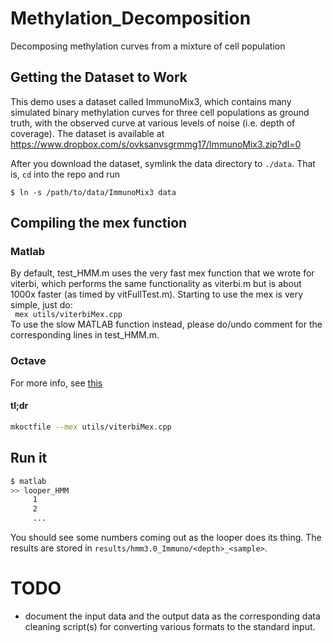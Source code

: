 # Methylation_Decomposition
Decomposing methylation curves from a mixture of cell population

## Getting the Dataset to Work
This demo uses a dataset called ImmunoMix3, which contains many simulated binary methylation curves for three cell populations as ground truth, with the observed curve at various levels of noise (i.e. depth of coverage). The dataset is available at <br/>
https://www.dropbox.com/s/ovksanvsgrmmg17/ImmunoMix3.zip?dl=0 <br/>

After you download the dataset, symlink the data directory to `./data`. That is, `cd` into the repo and run

```
$ ln -s /path/to/data/ImmunoMix3 data
```

## Compiling the mex function

### Matlab
By default, test_HMM.m uses the very fast mex function that we wrote for viterbi, which performs the same functionality as viterbi.m but is about 1000x faster (as timed by vitFullTest.m). Starting to use the mex is very simple, just do: <br/>
<code> mex utils/viterbiMex.cpp </code> <br/>
To use the slow MATLAB function instead, please do/undo comment for the corresponding lines in test_HMM.m.

### Octave

For more info, see [this](https://www.gnu.org/software/octave/doc/interpreter/Getting-Started-with-Mex_002dFiles.html#Getting-Started-with-Mex_002dFiles)

#### tl;dr

```sh
mkoctfile --mex utils/viterbiMex.cpp
```

## Run it

```sh
$ matlab
>> looper_HMM
     1
     2
     ...
```
You should see some numbers coming out as the looper does its thing. The results are stored in `results/hmm3.0_Immuno/<depth>_<sample>`.

# TODO

- document the input data and the output data as the corresponding data cleaning script(s) for converting various formats to the standard input.
